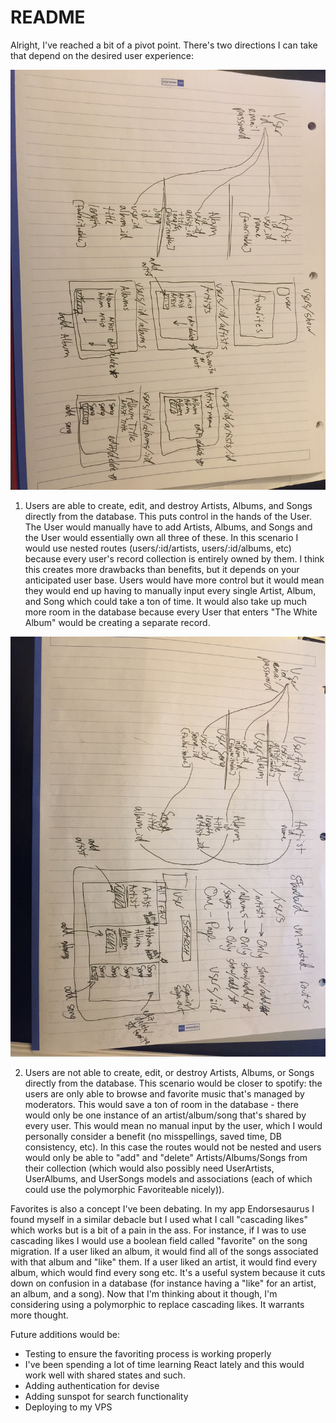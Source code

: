 # README

Alright, I've reached a bit of a pivot point.  There's two directions I can take that depend on the desired user experience:

![alt text](/app/assets/images/image2.JPG "Nested Routes")

1. Users are able to create, edit, and destroy Artists, Albums, and Songs directly from the database.  This puts control in the hands of the User.  The User would manually have to add Artists, Albums, and Songs and the User would essentially own all three of these.  In this scenario I would use nested routes (users/:id/artists, users/:id/albums, etc) because every user's record collection is entirely owned by them.  I think this creates more drawbacks than benefits, but it depends on your anticipated user base.  Users would have more control but it would mean they would end up having to manually input every single Artist, Album, and Song which could take a ton of time.  It would also take up much more room in the database because every User that enters "The White Album" would be creating a separate record.

![alt text](/app/assets/images/image1.JPG "Non-nested Routes")

2. Users are not able to create, edit, or destroy Artists, Albums, or Songs directly from the database.  This scenario would be closer to spotify: the users are only able to browse and favorite music that's managed by moderators.  This would save a ton of room in the database - there would only be one instance of an artist/album/song that's shared by every user.  This would mean no manual input by the user, which I would personally consider a benefit (no misspellings, saved time, DB consistency, etc).  In this case the routes would not be nested and users would only be able to "add" and "delete" Artists/Albums/Songs from their collection (which would also possibly need UserArtists, UserAlbums, and UserSongs models and associations (each of which could use the polymorphic Favoriteable nicely)).

Favorites is also a concept I've been debating.  In my app Endorsesaurus I found myself in a similar debacle but I used what I call "cascading likes" which works but is a bit of a pain in the ass.  For instance, if I was to use cascading likes I would use a boolean field called "favorite" on the song migration.  If a user liked an album, it would find all of the songs associated with that album and "like" them.  If a user liked an artist, it would find every album, which would find every song etc.  It's a useful system because it cuts down on confusion in a database (for instance having a "like" for an artist, an album, and a song).  Now that I'm thinking about it though, I'm considering using a polymorphic to replace cascading likes.  It warrants more thought.

Future additions would be:
- Testing to ensure the favoriting process is working properly
- I've been spending a lot of time learning React lately and this would work well with shared states and such.
- Adding authentication for devise
- Adding sunspot for search functionality
- Deploying to my VPS